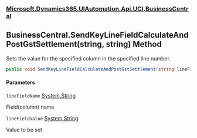 ### [Microsoft.Dynamics365.UIAutomation.Api.UCI](Microsoft.Dynamics365.UIAutomation.Api.UCI.md 'Microsoft.Dynamics365.UIAutomation.Api.UCI').[BusinessCentral](BusinessCentral.md 'Microsoft.Dynamics365.UIAutomation.Api.UCI.BusinessCentral')

## BusinessCentral.SendKeyLineFieldCalculateAndPostGstSettlement(string, string) Method

Sets the value for the specified column in the specified line number.

```csharp
public void SendKeyLineFieldCalculateAndPostGstSettlement(string lineFieldName, string lineFieldValue);
```
#### Parameters

<a name='Microsoft.Dynamics365.UIAutomation.Api.UCI.BusinessCentral.SendKeyLineFieldCalculateAndPostGstSettlement(string,string).lineFieldName'></a>

`lineFieldName` [System.String](https://docs.microsoft.com/en-us/dotnet/api/System.String 'System.String')

Field(column) name

<a name='Microsoft.Dynamics365.UIAutomation.Api.UCI.BusinessCentral.SendKeyLineFieldCalculateAndPostGstSettlement(string,string).lineFieldValue'></a>

`lineFieldValue` [System.String](https://docs.microsoft.com/en-us/dotnet/api/System.String 'System.String')

Value to be set